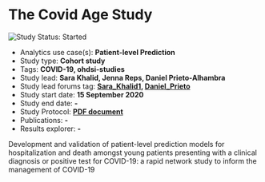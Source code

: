 The Covid Age Study
===================

<img src="https://img.shields.io/badge/Study%20Status-Started-blue.svg" alt="Study Status: Started">

- Analytics use case(s): **Patient-level Prediction**
- Study type: **Cohort study**
- Tags: **COVID-19, ohdsi-studies**
- Study lead: **Sara Khalid, Jenna Reps, Daniel Prieto-Alhambra**
- Study lead forums tag: **[Sara_Khalid1](https://forums.ohdsi.org/u/Sara_Khalid1), [Daniel_Prieto
](https://forums.ohdsi.org/u/Daniel_Prieto
)**
- Study start date: **15 September 2020**
- Study end date: **-**
- Study Protocol: **[PDF document](https://github.com/ohdsi-studies/CoverAge/blob/master/PLP_protocol_young_2020_09_23.pdf)**
- Publications: **-**
- Results explorer: **-**

Development and validation of patient-level prediction models for hospitalization and death amongst young patients presenting with a clinical diagnosis or positive test for COVID-19: a rapid network study to inform the management of COVID-19



